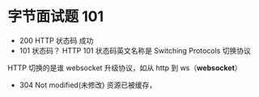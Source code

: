 # 字节面试题 101

- 200 HTTP 状态码 成功
- 101 状态码？
HTTP 101 状态码英文名称是 Switching Protocols 切换协议

HTTP 切换的是谁  websocket
升级协议，如从 http 到 ws（**websocket**）

- 304 Not modified(未修改)  资源已被缓存，